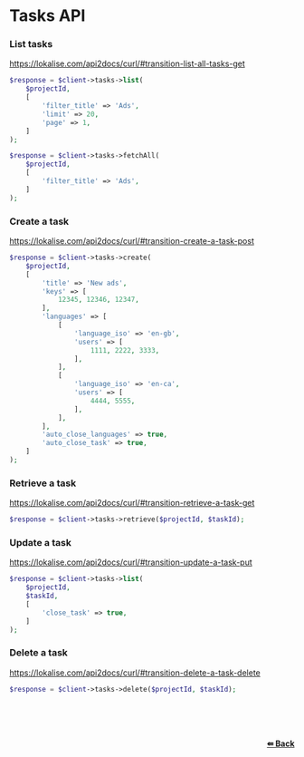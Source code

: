 # Tasks API

### List tasks
https://lokalise.com/api2docs/curl/#transition-list-all-tasks-get

```php
$response = $client->tasks->list(
    $projectId,
    [
        'filter_title' => 'Ads',
        'limit' => 20,
        'page' => 1,
    ]
);
```

```php
$response = $client->tasks->fetchAll(
    $projectId,
    [
        'filter_title' => 'Ads',
    ]
);
```

### Create a task
https://lokalise.com/api2docs/curl/#transition-create-a-task-post

```php
$response = $client->tasks->create(
    $projectId,
    [
        'title' => 'New ads',
        'keys' => [
            12345, 12346, 12347,
        ],
        'languages' => [
            [
                'language_iso' => 'en-gb',
                'users' => [
                    1111, 2222, 3333,
                ],
            ],
            [
                'language_iso' => 'en-ca',
                'users' => [
                    4444, 5555,
                ],
            ],
        ],
        'auto_close_languages' => true,
        'auto_close_task' => true,
    ]
);
```

### Retrieve a task
https://lokalise.com/api2docs/curl/#transition-retrieve-a-task-get

```php
$response = $client->tasks->retrieve($projectId, $taskId);
```

### Update a task
https://lokalise.com/api2docs/curl/#transition-update-a-task-put

```php
$response = $client->tasks->list(
    $projectId,
    $taskId,
    [
        'close_task' => true,
    ]
);
```

### Delete a task
https://lokalise.com/api2docs/curl/#transition-delete-a-task-delete

```php
$response = $client->tasks->delete($projectId, $taskId);
```

<br/><br/><br/>
<div align="right">
    <b><a href="/README.md#request">⇚ Back</a></b>
</div>
<br/>
